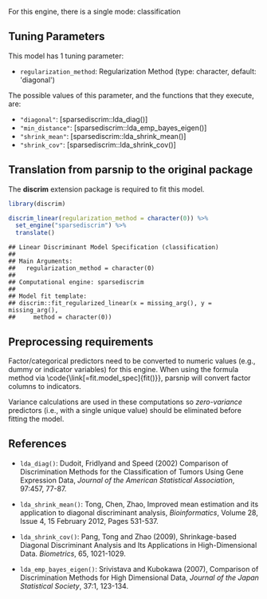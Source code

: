 


For this engine, there is a single mode: classification

## Tuning Parameters



This model has 1 tuning parameter:

- `regularization_method`: Regularization Method (type: character, default: 'diagonal')

The possible values of this parameter, and the functions that they execute, are:

* `"diagonal"`: [sparsediscrim::lda_diag()]
* `"min_distance"`: [sparsediscrim::lda_emp_bayes_eigen()]
* `"shrink_mean"`: [sparsediscrim::lda_shrink_mean()]
* `"shrink_cov"`: [sparsediscrim::lda_shrink_cov()]

## Translation from parsnip to the original package

The **discrim** extension package is required to fit this model.


```r
library(discrim)

discrim_linear(regularization_method = character(0)) %>% 
  set_engine("sparsediscrim") %>% 
  translate()
```

```
## Linear Discriminant Model Specification (classification)
## 
## Main Arguments:
##   regularization_method = character(0)
## 
## Computational engine: sparsediscrim 
## 
## Model fit template:
## discrim::fit_regularized_linear(x = missing_arg(), y = missing_arg(), 
##     method = character(0))
```

## Preprocessing requirements


Factor/categorical predictors need to be converted to numeric values (e.g., dummy or indicator variables) for this engine. When using the formula method via \\code{\\link[=fit.model_spec]{fit()}}, parsnip will convert factor columns to indicators.


Variance calculations are used in these computations so _zero-variance_ predictors (i.e., with a single unique value) should be eliminated before fitting the model. 



## References


 - `lda_diag()`: Dudoit, Fridlyand and Speed (2002) Comparison of Discrimination Methods for the Classification of Tumors Using Gene Expression Data, _Journal of the American Statistical Association_, 97:457, 77-87. 
 
 - `lda_shrink_mean()`: Tong, Chen, Zhao, Improved mean estimation and its application to diagonal discriminant analysis, _Bioinformatics_, Volume 28, Issue 4, 15 February 2012, Pages 531-537.
 
 - `lda_shrink_cov()`: Pang, Tong and Zhao (2009), Shrinkage-based Diagonal Discriminant Analysis and Its Applications in High-Dimensional Data. _Biometrics_, 65, 1021-1029.

 - `lda_emp_bayes_eigen()`: Srivistava and Kubokawa (2007), Comparison of Discrimination Methods for High Dimensional Data, _Journal of the Japan Statistical Society_, 37:1, 123-134. 

